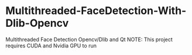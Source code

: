 # Multithreaded-FaceDetection-With-Dlib-Opencv
Multithreaded Face Detection Opencv/Dlib and Qt
NOTE: This project requires CUDA and Nvidia GPU to run
